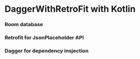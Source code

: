 # DaggerWithRetroFit with Kotlin

### Room database

### Retrofit for JsonPlaceholder API

### Dagger for dependency insjection
